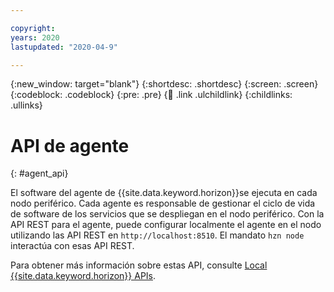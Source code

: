 ```yaml
---

copyright:
years: 2020
lastupdated: "2020-04-9"

---
```


{:new_window: target="blank"}
{:shortdesc: .shortdesc}
{:screen: .screen}
{:codeblock: .codeblock}
{:pre: .pre}
{:child: .link .ulchildlink}
{:childlinks: .ullinks}

# API de agente
{: #agent_api}

El software del agente de {{site.data.keyword.horizon}}se ejecuta en cada nodo periférico. Cada agente es responsable de gestionar el ciclo de vida de software de los servicios que se despliegan en el nodo periférico. Con la API REST para el agente, puede configurar localmente el agente en el nodo utilizando las API REST en `http://localhost:8510`. El mandato `hzn node` interactúa con esas API REST.

Para obtener más información sobre estas API, consulte [Local {{site.data.keyword.horizon}} APIs](https://github.com/open-horizon/anax/blob/master/docs/api.md).
